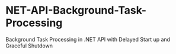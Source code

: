# NET-API-Background-Task-Processing
Background Task Processing in .NET API with Delayed Start up and Graceful Shutdown
